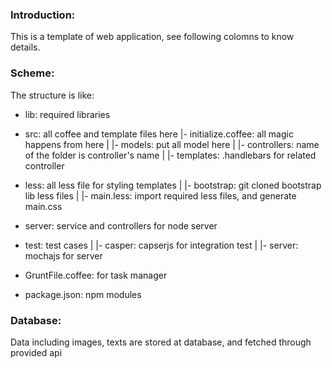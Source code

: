 ### Introduction:

  This is a template of web application, see following colomns
  to know details.

### Scheme:

The structure is like:

  * lib: required libraries 

  * src: all coffee and template files here 
    |- initialize.coffee: all magic happens from here
    |
    |- models: put all model here
    |
    |- controllers: name of the folder is controller's name
        |
        |- templates: .handlebars for related controller

  * less: all less file for styling templates
    |
    |- bootstrap: git cloned bootstrap lib less files
    |
    |- main.less: import required less files, and generate main.css

  * server: service and controllers for node server

  * test: test cases
    |
    |- casper: capserjs for integration test
    |
    |- server: mochajs for server

  * GruntFile.coffee: for task manager
  * package.json: npm modules

### Database:

  Data including images, texts are stored at database,
  and fetched through provided api
